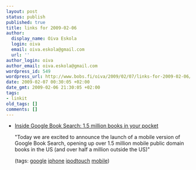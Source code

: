 ```yaml
---
layout: post
status: publish
published: true
title: links for 2009-02-06
author:
  display_name: Oiva Eskola
  login: oiva
  email: oiva.eskola@gmail.com
  url: ''
author_login: oiva
author_email: oiva.eskola@gmail.com
wordpress_id: 549
wordpress_url: http://www.bobs.fi/oiva/2009/02/07/links-for-2009-02-06/
date: 2009-02-07 00:30:05 +02:00
date_gmt: 2009-02-06 21:30:05 +02:00
tags:
- linkit
old_tags: []
comments: []
---
```

<ul class="delicious">
<li>
<div class="delicious-link"><a href="http://booksearch.blogspot.com/2009/02/15-million-books-in-your-pocket.html">Inside Google Book Search: 1.5 million books in your pocket</a></div></p>
<div class="delicious-extended">"Today we are excited to announce the launch of a mobile version of Google Book Search, opening up over 1.5 million mobile public domain books in the US (and over half a million outside the US)"</div></p>
<div class="delicious-tags">(tags: <a href="http://delicious.com/oiva/google">google</a> <a href="http://delicious.com/oiva/iphone">iphone</a> <a href="http://delicious.com/oiva/ipodtouch">ipodtouch</a> <a href="http://delicious.com/oiva/mobile">mobile</a>)</div><br />
            </li></ul>
